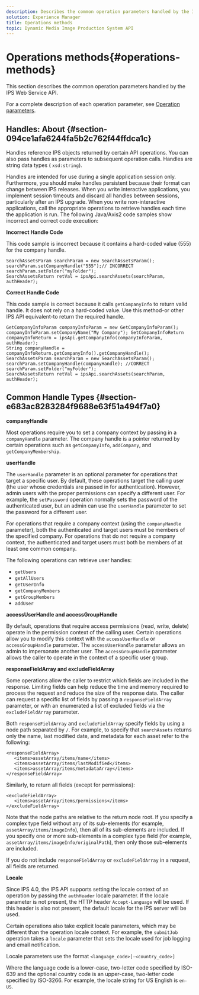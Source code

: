 ```yaml
---
description: Describes the common operation parameters handled by the IPS Web Service API.
solution: Experience Manager
title: Operations methods
topic: Dynamic Media Image Production System API
---
```


# Operations methods{#operations-methods}

This section describes the common operation parameters handled by the IPS Web Service API.

For a complete description of each operation parameter, see [Operation parameters](/help/aem-ips-api/operations/c-operations-intro/c-methods/c-methods.md).

## Handles: About {#section-094ce1afa6244fa5b2c762f44ffdca1c}

Handles reference IPS objects returned by certain API operations. You can also pass handles as parameters to subsequent operation calls. Handles are string data types ( `xsd:string`).

Handles are intended for use during a single application session only. Furthermore, you should make handles persistent because their format can change between IPS releases. When you write interactive applications, you implement session timeouts and discard all handles between sessions, particularly after an IPS upgrade. When you write non-interactive applications, call the appropriate operations to retrieve handles each time the application is run. The following Java/Axis2 code samples show incorrect and correct code execution:

**Incorrect Handle Code**

This code sample is incorrect because it contains a hard-coded value (555) for the company handle. 

```
SearchAssetsParam searchParam = new SearchAssetsParam(); searchParam.setCompanyHandle("555");// INCORRECT 
searchParam.setFolder("myFolder"); 
SearchAssetsReturn retVal = ipsApi.searchAssets(searchParam, authHeader);
```

**Correct Handle Code**

This code sample is correct because it calls `getCompanyInfo` to return valid handle. It does not rely on a hard-coded value. Use this method-or other IPS API equivalent-to return the required handle. 

```
GetCompanyInfoParam companyInfoParam = new GetCompanyInfoParam(); 
companyInfoParam.setCompanyName("My Company"); GetCompanyInfoReturn companyInfoReturn = ipsApi.getCompanyInfo(companyInfoParam, authHeader); 
String companyHandle = companyInfoReturn.getCompanyInfo().getCompanyHandle(); 
SearchAssetsParam searchParam = new SearchAssetsParam(); searchParam.setCompanyHandle(companyHandle); //CORRECT 
searchParam.setFolder("myFolder"); 
SearchAssetsReturn retVal = ipsApi.searchAssets(searchParam, authHeader);
```

## Common Handle Types {#section-e683ac8283284f9688e63f51a494f7a0}

**companyHandle**

Most operations require you to set a company context by passing in a `companyHandle` parameter. The company handle is a pointer returned by certain operations such as `getCompanyInfo`, `addCompany`, and `getCompanyMembership`.

**userHandle**

The `userHandle` parameter is an optional parameter for operations that target a specific user. By default, these operations target the calling user (the user whose credentials are passed in for authentication). However, admin users with the proper permissions can specify a different user. For example, the `setPassword` operation normally sets the password of the authenticated user, but an admin can use the `userHandle` parameter to set the password for a different user.

For operations that require a company context (using the `companyHandle` parameter), both the authenticated and target users must be members of the specified company. For operations that do not require a company context, the authenticated and target users must both be members of at least one common company.

The following operations can retrieve user handles:

* `getUsers` 
* `getAllUsers` 
* `getUserInfo` 
* `getCompanyMembers` 
* `getGroupMembers` 
* `addUser`

**accessUserHandle and accessGroupHandle**

By default, operations that require access permissions (read, write, delete) operate in the permission context of the calling user. Certain operations allow you to modify this context with the `accessUserHandle` or `accessGroupHandle` parameter. The `accessUserHandle` parameter allows an admin to impersonate another user. The `accessGroupHandle` parameter allows the caller to operate in the context of a specific user group.

**responseFieldArray and excludeFieldArray**

Some operations allow the caller to restrict which fields are included in the response. Limiting fields can help reduce the time and memory required to process the request and reduce the size of the response data. The caller can request a specific list of fields by passing a `responseFieldArray` parameter, or with an enumerated a list of excluded fields via the `excludeFieldArray` parameter.

Both `responseFieldArray` and `excludeFieldArray` specify fields by using a node path separated by `/`. For example, to specify that `searchAssets` returns only the name, last modified date, and metadata for each asset refer to the following: 

```
<responseFieldArray> 
   <items>assetArray/items/name</items> 
   <items>assetArray/items/lastModified</items> 
   <items>assetArray/items/metadataArray</items> 
</responseFieldArray>
```

Similarly, to return all fields (except for permissions): 

```
<excludeFieldArray> 
   <items>assetArray/items/permissions</items> 
</excludeFieldArray>
```

Note that the node paths are relative to the return node root. If you specify a complex type field without any of its sub-elements (for example, `assetArray/items/imageInfo`), then all of its sub-elements are included. If you specify one or more sub-elements in a complex type field (for example, `assetArray/items/imageInfo/originalPath`), then only those sub-elements are included.

If you do not include `responseFieldArray` or `excludeFieldArray` in a request, all fields are returned.

**Locale**

Since IPS 4.0, the IPS API supports setting the locale context of an operation by passing the `authHeader` locale parameter. If the locale parameter is not present, the HTTP header `Accept-Language` will be used. If this header is also not present, the default locale for the IPS server will be used.

Certain operations also take explicit locale parameters, which may be different than the operation locale context. For example, the `submitJob` operation takes a `locale` parameter that sets the locale used for job logging and email notification.

Locale parameters use the format `<language_code>[-<country_code>]`

Where the language code is a lower-case, two-letter code specified by ISO-639 and the optional country code is an upper-case, two-letter code specified by ISO-3266. For example, the locale string for US English is `en-US`. 
